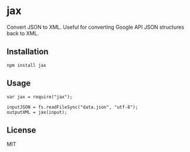 # jax

Convert JSON to XML. Useful for converting Google API JSON structures back to XML.

## Installation

    npm install jax

## Usage

    var jax = require("jax");

    inputJSON = fs.readFileSync("data.json", "utf-8");
    outputXML = jax(input);

## License

MIT